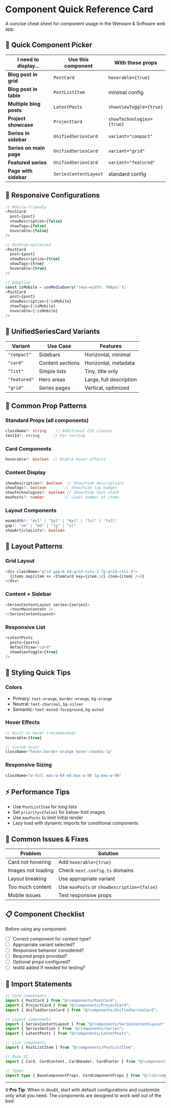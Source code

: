 # Component Quick Reference Card

A concise cheat sheet for component usage in the Wetware & Software web app.

## 🚀 Quick Component Picker

| I need to display... | Use this component | With these props |
|---------------------|-------------------|------------------|
| **Blog post in grid** | `PostCard` | `hoverable={true}` |
| **Blog post in table** | `PostListItem` | minimal config |
| **Multiple blog posts** | `LatestPosts` | `showViewToggle={true}` |
| **Project showcase** | `ProjectCard` | `showTechnologies={true}` |
| **Series in sidebar** | `UnifiedSeriesCard` | `variant="compact"` |
| **Series on main page** | `UnifiedSeriesCard` | `variant="grid"` |
| **Featured series** | `UnifiedSeriesCard` | `variant="featured"` |
| **Page with sidebar** | `SeriesContentLayout` | standard config |

## 📱 Responsive Configurations

```typescript
// Mobile-friendly
<PostCard 
  post={post}
  showDescription={false}
  showTags={false}
  hoverable={false}
/>

// Desktop-optimized
<PostCard 
  post={post}
  showDescription={true}
  showTags={true}
  hoverable={true}
/>

// Adaptive
const isMobile = useMediaQuery('(max-width: 768px)');
<PostCard 
  post={post}
  showDescription={!isMobile}
  showTags={!isMobile}
  hoverable={!isMobile}
/>
```

## 🎯 UnifiedSeriesCard Variants

| Variant | Use Case | Features |
|---------|----------|----------|
| `"compact"` | Sidebars | Horizontal, minimal |
| `"card"` | Content sections | Horizontal, metadata |
| `"list"` | Simple lists | Tiny, title only |
| `"featured"` | Hero areas | Large, full description |
| `"grid"` | Series pages | Vertical, optimized |

## 🔧 Common Prop Patterns

### Standard Props (all components)
```typescript
className?: string    // Additional CSS classes
testId?: string      // For testing
```

### Card Components
```typescript
hoverable?: boolean  // Enable hover effects
```

### Content Display
```typescript
showDescription?: boolean  // Show/hide descriptions
showTags?: boolean        // Show/hide tag badges
showTechnologies?: boolean // Show/hide tech stack
maxPosts?: number         // Limit number of items
```

### Layout Components
```typescript
maxWidth?: "4xl" | "5xl" | "6xl" | "7xl" | "full"
gap?: "sm" | "md" | "lg" | "xl"
showArticleLists?: boolean
```

## 📐 Layout Patterns

### Grid Layout
```typescript
<div className="grid gap-6 md:grid-cols-2 lg:grid-cols-3">
  {items.map(item => <ItemCard key={item.id} item={item} />)}
</div>
```

### Content + Sidebar
```typescript
<SeriesContentLayout series={series}>
  <YourMainContent />
</SeriesContentLayout>
```

### Responsive List
```typescript
<LatestPosts 
  posts={posts}
  defaultView="card"
  showViewToggle={true}
/>
```

## 🎨 Styling Quick Tips

### Colors
- Primary: `text-orange`, `border-orange`, `bg-orange`
- Neutral: `text-charcoal`, `bg-silver`
- Semantic: `text-muted-foreground`, `bg-muted`

### Hover Effects
```typescript
// Built-in hover (recommended)
hoverable={true}

// Custom hover
className="hover:border-orange hover:shadow-lg"
```

### Responsive Sizing
```typescript
className="w-full max-w-64 md:max-w-80 lg:max-w-96"
```

## ⚡ Performance Tips

- Use `PostListItem` for long lists
- Set `priority={false}` for below-fold images
- Use `maxPosts` to limit initial render
- Lazy load with dynamic imports for conditional components

## 🐛 Common Issues & Fixes

| Problem | Solution |
|---------|----------|
| Card not hovering | Add `hoverable={true}` |
| Images not loading | Check `next.config.ts` domains |
| Layout breaking | Use appropriate variant |
| Too much content | Use `maxPosts` or `showDescription={false}` |
| Mobile issues | Test responsive props |

## 📋 Component Checklist

Before using any component:
- [ ] Correct component for content type?
- [ ] Appropriate variant selected?
- [ ] Responsive behavior considered?
- [ ] Required props provided?
- [ ] Optional props configured?
- [ ] testId added if needed for testing?

## 🔗 Import Statements

```typescript
// Card components
import { PostCard } from "@/components/PostCard";
import { ProjectCard } from "@/components/ProjectCard";
import { UnifiedSeriesCard } from "@/components/UnifiedSeriesCard";

// Layout components
import { SeriesContentLayout } from "@/components/SeriesContentLayout";
import { SeriesSection } from "@/components/Series";
import { LatestPosts } from "@/components/LatestPosts";

// List components
import { PostListItem } from "@/components/PostListItem";

// Base UI
import { Card, CardContent, CardHeader, CardFooter } from "@/components/ui/card";

// Types
import type { BaseComponentProps, CardComponentProps } from "@/lib/component-types";
```

---

**💡 Pro Tip**: When in doubt, start with default configurations and customize only what you need. The components are designed to work well out of the box!
